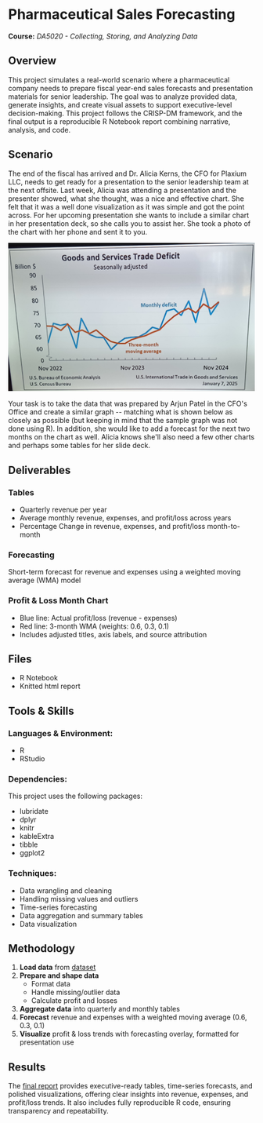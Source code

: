 # Pharmaceutical Sales Forecasting
**Course:** _DA5020 - Collecting, Storing, and Analyzing Data_

## Overview
This project simulates a real-world scenario where a pharmaceutical company needs to prepare fiscal year-end sales forecasts and presentation materials for senior leadership. The goal was to analyze provided data, generate insights, and create visual assets to support executive-level decision-making. This project follows the CRISP-DM framework, and the final output is a reproducible R Notebook report combining narrative, analysis, and code.

## Scenario
The end of the fiscal has arrived and Dr. Alicia Kerns, the CFO for Plaxium LLC, needs to get ready for a presentation to the senior leadership team at the next offsite. Last week, Alicia was attending a presentation and the presenter showed, what she thought, was a nice and effective chart. She felt that it was a well done visualization as it was simple and got the point across. For her upcoming presentation she wants to include a similar chart in her presentation deck, so she calls you to assist her. She took a photo of the chart with her phone and sent it to you. 

![Sales Forecast Chart](image-1.png)

Your task is to take the data that was prepared by Arjun Patel in the CFO's Office and create a similar graph -- matching what is shown below as closely as possible (but keeping in mind that the sample graph was not done using R). In addition, she would like to add a forecast for the next two months on the chart as well. Alicia knows she'll also need a few other charts and perhaps some tables for her slide deck. 

## Deliverables
### Tables
* Quarterly revenue per year
* Average monthly revenue, expenses, and profit/loss across years
* Percentage Change in revenue, expenses, and profit/loss month-to-month

### Forecasting
Short-term forecast for revenue and expenses using a weighted moving average (WMA) model

### Profit & Loss Month Chart
* Blue line: Actual profit/loss (revenue - expenses)
* Red line: 3-month WMA (weights: 0.6, 0.3, 0.1)
* Includes adjusted titles, axis labels, and source attribution

## Files
* R Notebook
* Knitted html report
  
## Tools & Skills
### Languages & Environment: 
* R
* RStudio

### Dependencies:
This project uses the following packages:
* lubridate
* dplyr
* knitr
* kableExtra
* tibble
* ggplot2

### Techniques:
* Data wrangling and cleaning
* Handling missing values and outliers
* Time-series forecasting
* Data aggregation and summary tables
* Data visualization

## Methodology
1. **Load data** from [dataset](https://s3.us-east-2.amazonaws.com/artificium.us/datasets/pharma-sales-randomized.tsv)  
2. **Prepare and shape data**  
   - Format data  
   - Handle missing/outlier data  
   - Calculate profit and losses  
3. **Aggregate data** into quarterly and monthly tables  
4. **Forecast** revenue and expenses with a weighted moving average (0.6, 0.3, 0.1)  
5. **Visualize** profit & loss trends with forecasting overlay, formatted for presentation use  


## Results
The [final report](https://zoechow24.github.io/pharma-sales-forecast/pharma-sales-forecast.html) provides executive-ready tables, time-series forecasts, and polished visualizations, offering clear insights into revenue, expenses, and profit/loss trends. It also includes fully reproducible R code, ensuring transparency and repeatability.


   

